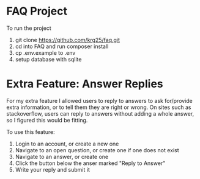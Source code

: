 # FAQ Project
To run the project 
1. git clone https://github.com/krg25/faq.git
2. cd into FAQ and run composer install
3. cp .env.example to .env
4. setup database with sqlite

# Extra Feature: Answer Replies
For my extra feature I allowed users to reply to answers to ask for/provide extra information, or to tell them they are right or wrong. 
On sites such as stackoverflow, users can reply to answers without adding a whole answer, so I figured this would be fitting.

To use this feature:
1. Login to an account, or create a new one
2. Navigate to an open question, or create one if one does not exist
3. Navigate to an answer, or create one
4. Click the button below the anser marked "Reply to Answer"
5. Write your reply and submit it
